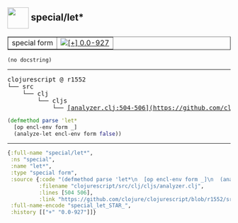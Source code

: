 ## <img width="48px" valign="middle" src="http://i.imgur.com/Hi20huC.png"> special/let\*

 <table border="1">
<tr>
<td>special form</td>
<td><a href="https://github.com/cljsinfo/api-refs/tree/0.0-927"><img valign="middle" alt="[+] 0.0-927" src="https://img.shields.io/badge/+-0.0--927-lightgrey.svg"></a> </td>
</tr>
</table>

 <samp>
</samp>

```
(no docstring)
```

---

 <pre>
clojurescript @ r1552
└── src
    └── clj
        └── cljs
            └── <ins>[analyzer.clj:504-506](https://github.com/clojure/clojurescript/blob/r1552/src/clj/cljs/analyzer.clj#L504-L506)</ins>
</pre>

```clj
(defmethod parse 'let*
  [op encl-env form _]
  (analyze-let encl-env form false))
```


---

```clj
{:full-name "special/let*",
 :ns "special",
 :name "let*",
 :type "special form",
 :source {:code "(defmethod parse 'let*\n  [op encl-env form _]\n  (analyze-let encl-env form false))",
          :filename "clojurescript/src/clj/cljs/analyzer.clj",
          :lines [504 506],
          :link "https://github.com/clojure/clojurescript/blob/r1552/src/clj/cljs/analyzer.clj#L504-L506"},
 :full-name-encode "special_let_STAR_",
 :history [["+" "0.0-927"]]}

```
